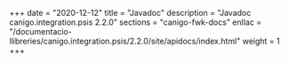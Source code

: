 +++
date        = "2020-12-12"
title       = "Javadoc"
description = "Javadoc canigo.integration.psis 2.2.0"
sections    = "canigo-fwk-docs"
enllac		= "/documentacio-llibreries/canigo.integration.psis/2.2.0/site/apidocs/index.html"
weight		= 1
+++
